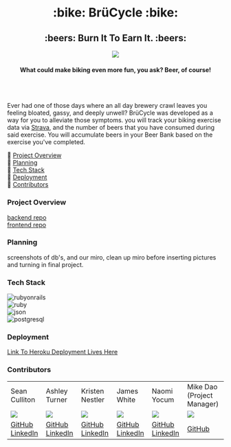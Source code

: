 
<h1 align="center"> :bike: BrüCycle :bike: </h1>
<h2 align="center">:beers: Burn It To Earn It. :beers:</h2>
<div align="center">
  <img src="https://media.giphy.com/media/VEyS5blLoyMCQ1HvOb/giphy.gif">
  <br>
  <h4> What could make biking even more fun, you ask? Beer, of course!</h4>
</div>

<br>
<br>

Ever had one of those days where an all day brewery crawl leaves you feeling bloated, gassy, and deeply unwell? BrüCycle was developed as a way for you to alleviate those symptoms. you will track your biking exercise data via [Strava](https://www.strava.com), and the number of beers that you have consumed during said exercise. You will accumulate beers in your Beer Bank based on the exercise you've completed. 

:beer: [Project Overview](#project-overview)
<br>
:beer: [Planning](#planning)
<br>
:beer: [Tech Stack](#tech-stack)
<br>
:beer: [Deployment](#deployment)
<br>
:beer: [Contributors](#contributors)
<br>


### Project Overview

[backend repo](https://github.com/BruCycle/brucycle_be)
<br>
[frontend repo](https://github.com/BruCycle/brucycle_fe)

### Planning
screenshots of db's, and our miro, clean up miro before inserting pictures and turning in final project. 
### Tech Stack
![rubyonrails](https://img.shields.io/badge/rubyonrails-000000?style=for-the-badge&logo=rubyonrails&logoColor=red)
<br>
![ruby](https://img.shields.io/badge/ruby-000000?style=for-the-badge&logo=ruby&logoColor=red)
<br>
![json](https://img.shields.io/badge/json-000000?style=for-the-badge&logo=json&logoColor=white)
<br>
![postgresql](https://img.shields.io/badge/postgresql-000000?style=for-the-badge&logo=postgresql&logoColor=light-blue)
<br> 

### Deployment
[Link To Heroku Deployment Lives Here]("")

### Contributors

<table>
  <tr>
    <td>Sean Culliton</td>
    <td>Ashley Turner</td>
    <td>Kristen Nestler</td>
    <td>James White</td>
    <td>Naomi Yocum</td>
    <td>Mike Dao<br>(Project Manager)</td>
  </tr>
  <tr>
    <td><img src="https://avatars.githubusercontent.com/u/108320490?s=120&v=4"></td>
    <td><img src="https://avatars.githubusercontent.com/u/105073232?s=120&v=4"></td>
    <td><img src="https://avatars.githubusercontent.com/u/103780823?s=120&v=4"></td>
    <td><img src="https://avatars.githubusercontent.com/u/108167041?s=120&v=4"></td>
    <td><img src="https://avatars.githubusercontent.com/u/102825498?s=120&v=4"></td>
    <td><img src="https://avatars.githubusercontent.com/u/3011748?s=120&v=4"></td>
  </tr>
 
  <tr>
    <td>
      <a href="https://github.com/smculliton">GitHub</a><br>
      <a href="https://www.linkedin.com/in/seanculliton/">LinkedIn</a>
    </td>
    <td>
      <a href="https://github.com/ashuhleyt">GitHub</a><br>
      <a href="https://www.linkedin.com/in/ashuhleyt/">LinkedIn</a>
    </td>
    <td>
      <a href="https://github.com/knestler">GitHub</a><br>
      <a href="https://www.linkedin.com/in/kristen-nestler/">LinkedIn</a>
    </td>
    <td>
      <a href="https://github.com/James-E-White">GitHub</a><br>
      <a href="https://www.linkedin.com/in/james-ed-wh/">LinkedIn</a>
    </td>
    <td>
      <a href="https://github.com/naomiyocum">GitHub</a><br>
      <a href="https://www.linkedin.com/in/naomiyocum/">LinkedIn</a>
    </td>
    <td>
      <a href="https://github.com/mikedao">GitHub</a><br>
    </td>
  </tr>
</table>


